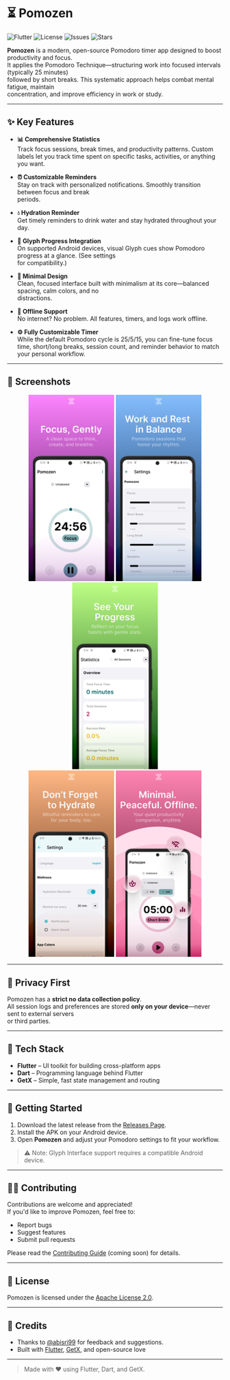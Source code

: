 # ⏳ Pomozen

![Flutter](https://img.shields.io/badge/Built%20with-Flutter-02569B?style=flat&logo=flutter&logoColor=white)
![License](https://img.shields.io/github/license/ProjectSolutus/Pomozen?style=flat-square)
![Issues](https://img.shields.io/github/issues/ProjectSolutus/Pomozen?style=flat-square)
![Stars](https://img.shields.io/github/stars/ProjectSolutus/Pomozen?style=flat-square)

**Pomozen** is a modern, open-source Pomodoro timer app designed to boost productivity and focus.  
It applies the Pomodoro Technique—structuring work into focused intervals (typically 25 minutes)  
followed by short breaks. This systematic approach helps combat mental fatigue, maintain  
concentration, and improve efficiency in work or study.

---

## ✨ Key Features

- **📊 Comprehensive Statistics**  
  Track focus sessions, break times, and productivity patterns. Custom labels let you track
  time spent on specific tasks, activities, or anything you want.

- **⏰ Customizable Reminders**  
  Stay on track with personalized notifications. Smoothly transition between focus and break  
  periods.
  
- **💧 Hydration Reminder**  
  Get timely reminders to drink water and stay hydrated throughout your day.

- **🔆 Glyph Progress Integration**  
  On supported Android devices, visual Glyph cues show Pomodoro progress at a glance. (See settings  
  for compatibility.)

- **🧘 Minimal Design**  
  Clean, focused interface built with minimalism at its core—balanced spacing, calm colors, and no  
  distractions.

- **📴 Offline Support**  
  No internet? No problem. All features, timers, and logs work offline.

- **⚙️ Fully Customizable Timer**  
  While the default Pomodoro cycle is 25/5/15, you can fine-tune focus time, short/long breaks, session count, and reminder behavior to match your personal workflow.

---

## 📸 Screenshots

<p align="center">
  <img src="screenshots/1.png" width="200" />
  <img src="screenshots/2.png" width="200" />
  <img src="screenshots/3.png" width="200" />
  <br/>
  <img src="screenshots/4.png" width="200" />
  <img src="screenshots/5.png" width="200" />
</p>

---

## 🔐 Privacy First

Pomozen has a **strict no data collection policy**.  
All session logs and preferences are stored **only on your device**—never sent to external servers  
or third parties.

---

## 🧰 Tech Stack

- **Flutter** – UI toolkit for building cross-platform apps
- **Dart** – Programming language behind Flutter
- **GetX** – Simple, fast state management and routing

---

## 🚀 Getting Started

1. Download the latest release from the [Releases Page](#).
2. Install the APK on your Android device.
3. Open **Pomozen** and adjust your Pomodoro settings to fit your workflow.

> ⚠️ Note: Glyph Interface support requires a compatible Android device.

---

## 🧑‍💻 Contributing

Contributions are welcome and appreciated!  
If you'd like to improve Pomozen, feel free to:

- Report bugs
- Suggest features
- Submit pull requests

Please read the [Contributing Guide](CONTRIBUTING.md) (coming soon) for details.

---

## 📄 License

Pomozen is licensed under the [Apache License 2.0](https://www.apache.org/licenses/LICENSE-2.0).

---

## 🙌 Credits

- Thanks to [@abisri99](https://github.com/abisri99) for feedback and suggestions.
- Built with [Flutter](https://flutter.dev), [GetX](https://pub.dev/packages/get), and open-source love

---

> Made with ❤️ using Flutter, Dart, and GetX.
